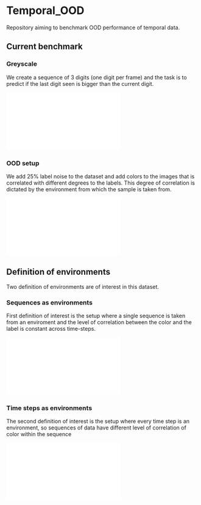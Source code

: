 # Temporal_OOD
Repository aiming to benchmark OOD performance of temporal data.

## Current benchmark

### Greyscale
We create a sequence of 3 digits (one digit per frame) and the task is to predict if the last digit seen is bigger than the current digit.

![grey_TMNIST](figure/Temporal_MNIST.pdf)

### OOD setup
We add 25% label noise to the dataset and add colors to the images that is correlated with different degrees to the labels. This degree of correlation is dictated by the environment from which the sample is taken from.

![TCMNIST](figure/Temporal_CMNIST.pdf)

## Definition of environments
Two definition of environments are of interest in this dataset.

### Sequences as environments
First definition of interest is the setup where a single sequence is taken from an enviroment and the level of correlation between the color and the label is constant across time-steps.

![TCMNIST-seq](figure/Temporal_CMNIST_seq.pdf)


### Time steps as environments
The second definition of interest is the setup where every time step is an environment, so sequences of data have different level of correlation of color within the sequence

![TCMNIST-step](figure/Temporal_CMNIST_step.pdf)